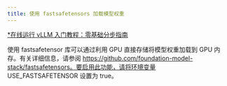 ```yaml
---
title: 使用 fastsafetensors 加载模型权重
---
```


[\*在线运行 vLLM 入门教程：零基础分步指南](https://openbayes.com/console/public/tutorials/rXxb5fZFr29?utm_source=vLLM-CNdoc&utm_medium=vLLM-CNdoc-V1&utm_campaign=vLLM-CNdoc-V1-25ap)

使用 fastsafetensor 库可以通过利用 GPU 直接存储将模型权重加载到 GPU 内存。有关详细信息，请参阅 https://github.com/foundation-model-stack/fastsafetensors。要启用此功能，请将环境变量 USE_FASTSAFETENSOR 设置为 true。
